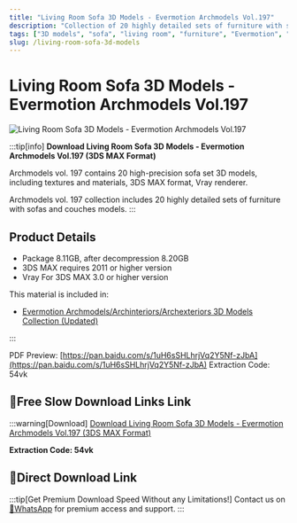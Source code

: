 ```yaml
---
title: "Living Room Sofa 3D Models - Evermotion Archmodels Vol.197"
description: "Collection of 20 highly detailed sets of furniture with sofas and couches models for 3ds Max"
tags: ["3D models", "sofa", "living room", "furniture", "Evermotion", "Archmodels", "3ds Max"]
slug: /living-room-sofa-3d-models
---
```

<!--Above is frontmatter Part-generate depend on content meet Google Seo, you need to balance automation efficiency with Google’s core ranking factors—especially E-E-A-T (Experience, Expertise, Authoritativeness, Trustworthiness), -->

<!--First Part-This is Title -->
# Living Room Sofa 3D Models - Evermotion Archmodels Vol.197

<!--Second Part-This is First Banner -->
![Living Room Sofa 3D Models - Evermotion Archmodels Vol.197](https://www.gfxcamp.com/wp-content/uploads/2020/04/Archmodels-vol.-197.jpg)

:::tip[info]
**Download Living Room Sofa 3D Models - Evermotion Archmodels Vol.197 (3DS MAX Format)**

Archmodels vol. 197 contains 20 high-precision sofa set 3D models, including textures and materials, 3DS MAX format, Vray renderer.

Archmodels vol. 197 collection includes 20 highly detailed sets of furniture with sofas and couches models.
:::

## Product Details

- Package 8.11GB, after decompression 8.20GB
- 3DS MAX requires 2011 or higher version
- Vray For 3DS MAX 3.0 or higher version

This material is included in:
- [Evermotion Archmodels/Archinteriors/Archexteriors 3D Models Collection (Updated)](https://www.gfxcamp.com/evermotion/)


:::

PDF Preview: [https://pan.baidu.com/s/1uH6sSHLhrjVq2Y5Nf-zJbA](https://pan.baidu.com/s/1uH6sSHLhrjVq2Y5Nf-zJbA) Extraction Code: 54vk

## 🐌Free Slow Download Links Link

:::warning[Download]
[Download Living Room Sofa 3D Models - Evermotion Archmodels Vol.197 (3DS MAX Format)](https://pan.baidu.com/s/1uH6sSHLhrjVq2Y5Nf-zJbA)

**Extraction Code: 54vk**

## 🚀Direct Download Link
:::tip[Get Premium Download Speed Without any Limitations!]
Contact us on [💬WhatsApp](https://wa.me/+8613237610083) for premium  access and support.
:::